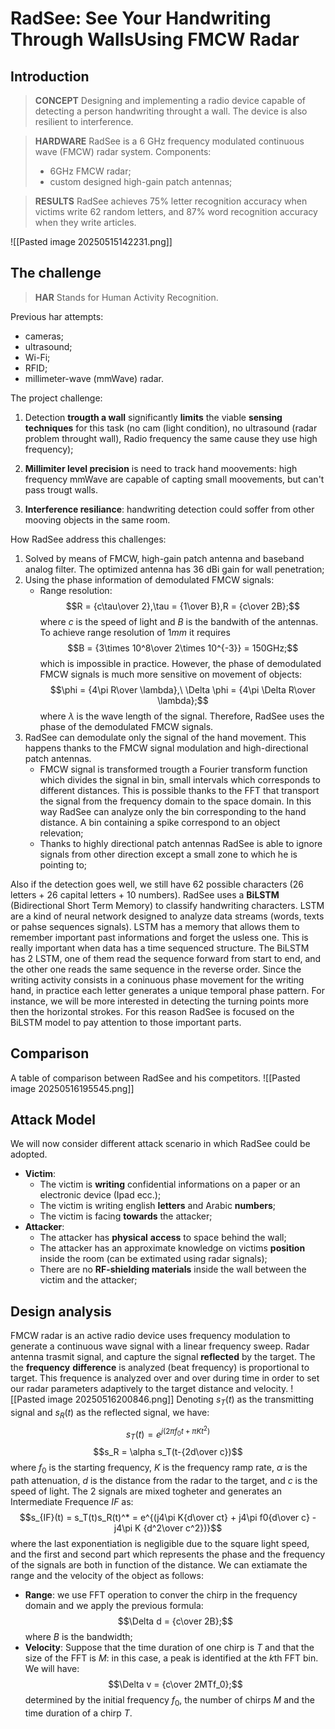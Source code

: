 # **RadSee: See Your Handwriting Through WallsUsing FMCW Radar**


## Introduction

> **CONCEPT**
> Designing and implementing a radio device capable of detecting a person handwriting throught a wall.
> The device is also resilient to interference.

> **HARDWARE**
> RadSee is a 6 GHz frequency modulated continuous wave (FMCW) radar system. 
> Components:
> - 6GHz FMCW radar;
> - custom designed high-gain patch antennas;

> **RESULTS**
> RadSee achieves 75% letter recognition accuracy when victims write 62 random letters, and 87% word recognition accuracy when they write articles.

![[Pasted image 20250515142231.png]]

## The challenge

> **HAR**
> Stands for Human Activity Recognition.

Previous har attempts:
- cameras; 
- ultrasound; 
- Wi-Fi;
- RFID;
- millimeter-wave (mmWave) radar.

The project challenge:
1. Detection **trougth a wall** significantly **limits** the viable **sensing techniques** for this task (no cam (light condition), no ultrasound (radar problem throught wall), Radio frequency the same cause they use high frequency);
   
2. **Millimiter level precision** is need to track hand moovements: high frequency mmWave are capable of capting small moovements, but can't pass trougt walls.
   
3. **Interference resiliance**: handwriting detection could soffer from other mooving objects in the same room.

How RadSee address this challenges:
1. Solved by means of FMCW, high-gain patch antenna and baseband analog filter. The optimized antenna has 36 dBi gain for wall penetration;
2. Using the phase information of demodulated FMCW signals:
   - Range resolution:$$R = {c\tau\over 2},\tau = {1\over B},R = {c\over 2B};$$
   where $c$ is the speed of light and $B$ is the bandwith of the antennas.
   To achieve range resolution of $1mm$ it requires $$B = {3\times 10^8\over 2\times 10^{-3}} = 150GHz;$$
   which is impossible in practice.
   However, the phase of demodulated FMCW signals is much more sensitive on movement of objects:$$\phi = {4\pi R\over \lambda},\ \Delta \phi = {4\pi \Delta R\over \lambda};$$
   where $\lambda$ is the wave length of the signal.
   Therefore, RadSee uses the phase of the demodulated FMCW signals.
3. RadSee can demodulate only the signal of the hand movement. This happens thanks to the FMCW signal modulation and high-directional patch antennas.
	- FMCW signal is transformed trougth a Fourier transform function which divides the signal in bin, small intervals which corresponds to different distances. This is possible thanks to the FFT that transport the signal from the frequency domain to the space domain. In this way RadSee can analyze only the bin corresponding to the hand distance. A bin containing a spike correspond to an object relevation;
	- Thanks to highly directional patch antennas RadSee is able to ignore signals from other direction except a small zone to which he is pointing to; 

Also if the detection goes well, we still have 62 possible characters (26 letters + 26 capital letters + 10 numbers).
RadSee uses a **BiLSTM** (Bidirectional Short Term Memory) to classify handwriting characters.
LSTM are a kind of neural network designed to analyze data streams (words, texts or pahse sequences signals).
LSTM has a memory that allows them to remember important past informations and forget the usless one. This is really important when data has a time sequenced structure.
The BiLSTM has 2 LSTM, one of them read the sequence forward from start to end, and the other one reads the same sequence in the reverse order.
Since the writing activity consists in a coninuous phase movement for the writing hand, in practice each letter generates a unique temporal phase pattern.
For instance, we will be more interested in detecting the turning points more then the horizontal strokes. For this reason RadSee is focused on the BiLSTM model to pay attention to those important parts.

## Comparison
A table of comparison between RadSee and his competitors.
![[Pasted image 20250516195545.png]]

## Attack Model
We will now consider different attack scenario in which RadSee could be adopted.
- **Victim**: 
	- The victim is **writing** confidential informations on a paper or an electronic device (Ipad ecc.);
	- The victim is writing english **letters** and Arabic **numbers**;
	- The victim is facing **towards** the attacker;
- **Attacker**:
	- The attacker has **physical** **access** to space behind the wall;
	- The attacker has an approximate knowledge on victims **position** inside the room (can be extimated using radar signals);
	- There are no **RF-shielding materials** inside the wall between the victim and the attacker;

## Design analysis
FMCW radar is an active radio device uses frequency modulation to generate a continuous wave signal with a linear frequency sweep.
Radar antenna trasmit signal, and capture the signal **reflected** by the target.
The the **frequency** **difference** is analyzed (beat frequency) is proportional to target.
This frequence is analyzed over and over during time in order to set our radar parameters adaptively to the target distance and velocity.
![[Pasted image 20250516200846.png]]
Denoting $s_T(t)$ as the transmitting signal and $s_R(t)$ as the reflected signal, we have:$$s_T(t) = e^{j(2\pi f_0t + \pi Kt^2)}$$$$s_R = \alpha s_T(t-{2d\over c})$$
where $f_0$ is the starting frequency, $K$ is the frequency ramp rate, $\alpha$ is the path attenuation, $d$ is the distance from the radar to the target, and $c$ is the speed of light.
The 2 signals are mixed togheter and generates an Intermediate Frequence $IF$ as:$$s_{IF}(t) = s_T(t)s_R(t)^* = e^{(j4\pi K{d\over ct} + j4\pi f0{d\over c} - j4\pi K {d^2\over c^2})}$$
where the last exponentiation is negligible due to the square light speed, and the first and second part which represents the phase and the frequency of the signals are both in function of the distance.
We can extiamate the range and the velocity of the object as follows:
- **Range**: we use FFT operation to conver the chirp in the frequency domain and we apply the previous formula:$$\Delta d = {c\over 2B};$$
  where $B$ is the bandwidth;
- **Velocity**: Suppose that the time duration of one chirp is $T$ and that the size of the FFT is $M$: in this case, a peak is identified at the $k$th FFT bin. We will have:$$\Delta v = {c\over 2MTf_0};$$
  determined by the initial frequency $f_0$, the number of chirps $M$ and the time duration of a chirp $T$.
